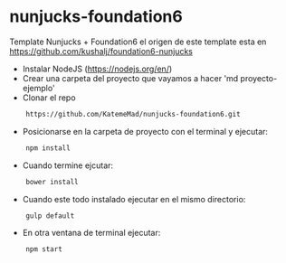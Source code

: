 # nunjucks-foundation6
Template Nunjucks + Foundation6
el origen de este template esta en https://github.com/kushalj/foundation6-nunjucks

- Instalar NodeJS (https://nodejs.org/en/)
- Crear una carpeta del proyecto que vayamos a hacer 'md proyecto-ejemplo'
- Clonar el repo 
```bash  
    https://github.com/KatemeMad/nunjucks-foundation6.git
```
- Posicionarse en la carpeta de proyecto con el terminal y ejecutar:
```bash     
    npm install 
```
- Cuando termine ejcutar:
```bash 
    bower install
```
- Cuando este todo instalado ejecutar en el mismo directorio:
```bash
    gulp default
```
- En otra ventana de terminal ejecutar:
```bash
    npm start
```
